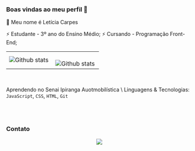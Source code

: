 ### Boas vindas ao meu perfil 👊 

<!---
leCarpes/leCarpes is a ✨ special ✨ repository because its `README.md` (this file) appears on your GitHub profile.
You can click the Preview link to take a look at your changes.
--->

👋 Meu nome é Letícia Carpes

⚡ Estudante - 3º ano do Ensino Médio;
⚡ Cursando - Programação Front-End;

<table>
  <tr>
    <td>
       <img align="left" src="https://github-readme-stats.vercel.app/api?username=leCarpes&show_icons=true&theme=radical" alt="Github stats" />
    </td>
    <td>
<br/>
<img align="left" src="https://github-readme-stats.vercel.app/api/top-langs/?username=leCarpes&layout=compact" alt="Github stats" />
 </td>
  </tr>
</table><br/>

Aprendendo no Senai Ipiranga Auotmobilística \ Linguagens & Tecnologias: `JavaScript`, `CSS`, `HTML`, `Git`
  <br/> 
  
<div align="center" style="display: inline_block"><br/>
    <img align="center" alt="" src="https://img.shields.io/badge/HTML5-E34F26?style=for-the-badge&logo=html5&logoColor=white"/>
    <img align="center" alt="" src="https://img.shields.io/badge/CSS3-1572B6?style=for-the-badge&logo=css3&logoColor=white"/>
    <img align="center" alt="" src="https://img.shields.io/badge/JavaScript-F7DF1E?style=for-the-badge&logo=javascript&logoColor=black"/>
    <img align="center" alt="" src="https://img.shields.io/badge/GIT-E44C30?style=for-the-badge&logo=git&logoColor=white"/>
</div>

### Contato

 <div align="center"> 
  <a align="center" href="https://www.linkedin.com/in/let%C3%ADcia-carpes-b34aa1302/" target="_blank"><img src="https://img.shields.io/badge/-LinkedIn-%230077B5?style=for-the-badge&logo=linkedin&logoColor=white" target="_blank"></a> 
</div> 



